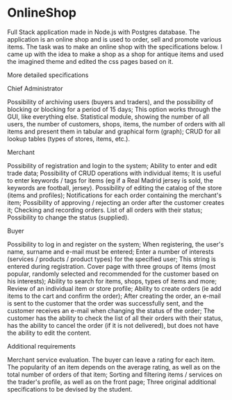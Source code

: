 # OnlineShop
Full Stack application made in Node.js with Postgres database. The application is an online shop and is used to order, sell and promote various items.
The task was to make an online shop with the specifications below. 
I came up with the idea to make a shop as a shop for antique items and used the imagined theme and edited the css pages based on it.

More detailed specifications

Chief Administrator

Possibility of archiving users (buyers and traders), and the possibility of blocking or blocking for a period of 15 days; This option works through the GUI, like everything else.
Statistical module, showing the number of all users, the number of customers, shops, items, the number of orders with all items and present them in tabular and graphical form (graph);
CRUD for all lookup tables (types of stores, items, etc.).

Merchant

Possibility of registration and login to the system;
Ability to enter and edit trade data;
Possibility of CRUD operations with individual items; It is useful to enter keywords / tags for items
(eg if a Real Madrid jersey is sold, the keywords are football, jersey).
Possibility of editing the catalog of the store (items and profiles);
Notifications for each order containing the merchant's item;
Possibility of approving / rejecting an order after the customer creates it;
Checking and recording orders. List of all orders with their status;
Possibility to change the status (supplied).

Buyer

Possibility to log in and register on the system;
When registering, the user's name, surname and e-mail must be entered;
Enter a number of interests (services / products / product types) for the specified user; This string is entered during registration.
Cover page with three groups of items (most popular, randomly selected and recommended for the customer based on his interests);
Ability to search for items, shops, types of items and more;
Review of an individual item or store profile;
Ability to create orders (ie add items to the cart and confirm the order);
After creating the order, an e-mail is sent to the customer that the order was successfully sent, and the customer receives an e-mail when changing the status of the order;
The customer has the ability to check the list of all their orders with their status, has the ability to cancel the order (if it is not delivered),
but does not have the ability to edit the content.

Additional requirements

Merchant service evaluation. The buyer can leave a rating for each item. The popularity of an item depends on the average rating, as well as on the total number of orders of that item;
Sorting and filtering items / services on the trader's profile, as well as on the front page;
Three original additional specifications to be devised by the student.

